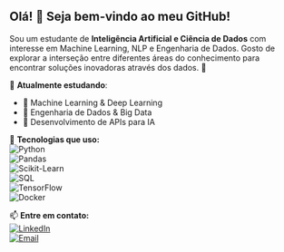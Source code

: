 ## Olá! 👋 Seja bem-vindo ao meu GitHub!  

Sou um estudante de **Inteligência Artificial e Ciência de Dados** com interesse em Machine Learning, NLP e Engenharia de Dados. Gosto de explorar a interseção entre diferentes áreas do conhecimento para encontrar soluções inovadoras através dos dados. 🚀  

🎯 **Atualmente estudando**:  
- 🔹 Machine Learning & Deep Learning  
- 🔹 Engenharia de Dados & Big Data  
- 🔹 Desenvolvimento de APIs para IA  

📌 **Tecnologias que uso:**  
![Python](https://img.shields.io/badge/Python-3776AB?style=for-the-badge&logo=python&logoColor=white)  
![Pandas](https://img.shields.io/badge/Pandas-150458?style=for-the-badge&logo=pandas&logoColor=white)  
![Scikit-Learn](https://img.shields.io/badge/Scikit%20Learn-F7931E?style=for-the-badge&logo=scikit-learn&logoColor=white)  
![SQL](https://img.shields.io/badge/SQL-003B57?style=for-the-badge&logo=sqlite&logoColor=white)  
![TensorFlow](https://img.shields.io/badge/TensorFlow-FF6F00?style=for-the-badge&logo=tensorflow&logoColor=white)  
![Docker](https://img.shields.io/badge/Docker-2496ED?style=for-the-badge&logo=docker&logoColor=white)  

📫 **Entre em contato:**  
[![LinkedIn](https://img.shields.io/badge/LinkedIn-0A66C2?style=for-the-badge&logo=linkedin&logoColor=white)](https://www.linkedin.com/in/yan-coelho/)  
[![Email](https://img.shields.io/badge/Email-D14836?style=for-the-badge&logo=gmail&logoColor=white)](mailto:yanoccoelho@gmail.com) 
